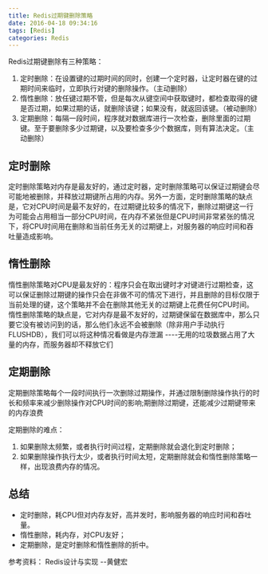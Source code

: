 ```yaml
---
title: Redis过期键删除策略
date: 2016-04-18 09:34:16
tags: [Redis]
categories: Redis
---
```

Redis过期键删除有三种策略：
1. 定时删除：在设置键的过期时间的同时，创建一个定时器，让定时器在键的过期时间来临时，立即执行对键的删除操作。（主动删除）
2. 惰性删除：放任键过期不管，但是每次从键空间中获取键时，都检查取得的键是否过期，如果过期的话，就删除该键；如果没有，就返回该键。（被动删除）
3. 定期删除：每隔一段时间，程序就对数据库进行一次检查，删除里面的过期键。至于要删除多少过期键，以及要检查多少个数据库，则有算法决定。（主动删除）

## 定时删除
定时删除策略对内存是最友好的，通过定时器，定时删除策略可以保证过期键会尽可能地被删除，并释放过期键所占用的内存。另外一方面，定时删除策略的缺点是，它对CPU时间是最不友好的，在过期键比较多的情况下，删除过期键这一行为可能会占用相当一部分CPU时间，在内存不紧张但是CPU时间非常紧张的情况下，将CPU时间用在删除和当前任务无关的过期键上，对服务器的响应时间和吞吐量造成影响。
## 惰性删除
惰性删除策略对CPU是最友好的：程序只会在取出键时才对键进行过期检查，这可以保证删除过期键的操作只会在非做不可的情况下进行，并且删除的目标仅限于当前处理的键，这个策略并不会在删除其他无关的过期键上花费任何CPU时间。
惰性删除策略的缺点是，它对内存是最不友好的，过期键保留在数据库中，那么只要它没有被访问到的话，那么他们永远不会被删除（除非用户手动执行FLUSHDB），我们可以将这种情况看做是内存泄漏 ----无用的垃圾数据占用了大量的内存，而服务器却不释放它们
## 定期删除
定期删除策略每个一段时间执行一次删除过期操作，并通过限制删除操作执行的时长和频率来减少删除操作对CPU时间的影响;期删除过期键，还能减少过期键带来的内存浪费

定期删除的难点：
1. 如果删除太频繁，或者执行时间过程，定期删除就会退化到定时删除；
2. 如果删除操作执行太少，或者执行时间太短，定期删除就会和惰性删除策略一样，出现浪费内存的情况。

## 总结
- 定时删除，耗CPU但对内存友好，高并发时，影响服务器的响应时间和吞吐量。
- 惰性删除，耗内存，对CPU友好；
- 定期删除，是定时删除和惰性删除的折中。

参考资料：
Redis设计与实现  --黄健宏
